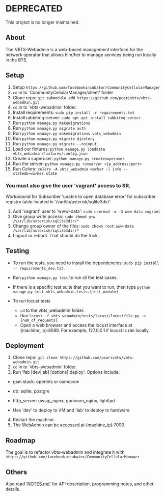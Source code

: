 # DEPRECATED
This project is no longer maintained. 

## About

The VBTS-Webadmin is a web-based management interface for the network operator
that allows him/her to manage services being run locally in the BTS.

## Setup
1. Setup `https://github.com/facebookincubator/CommunityCellularManager`
2. `cd` in to 'CommunityCellularManager/client' folder
3. Clone repo: `git submodule add https://github.com/pcarivbts/vbts-webadmin.git`
4. `cd` in to 'vbts-webadmin' folder.
5. Install requirements: `sudo pip install -r requirements.txt`
6. Install rabbitmq-server: `sudo apt-get install rabbitmq-server`
7. Run `python manage.py makemigrations`
8. Run `python manage.py migrate auth`
9. Run `python manage.py makemigrations vbts_webadmin`
10. Run `python manage.py migrate djcelery`
11. Run `python manage.py migrate --noinput`
12. Load our fixtures: `python manage.py loaddata vbts_webadmin/fixtures/config.json`
13. Create a superuser: `python manage.py createsuperuser`
14. Run the server: `python manage.py runserver <ip_address:port>`
15. Run Celery: `celery -A vbts_webadmin worker -l info --statedb=worker.state`

### You must also give the user 'vagrant' access to SR.
Workaround for Subscriber 'unable to open database error' for subscriber
registry table located in '/var/lib/asterisk/sqlite3dir/'

1. Add 'vagrant' user to 'www-data': `sudo usermod -a -G www-data vagrant`
2. Give group write access: `sudo chmod g+w /var/lib/asterisk/sqlite3dir/*`
3. Change group owner of the files:
   `sudo chown root:www-data /var/lib/asterisk/sqlite3dir/*`
4. Logout or reboot. That should do the trick.


## Testing

* To run the tests, you need to install the dependencies: `sudo pip install -r
requirements_dev.txt`.
* Run `python manage.py test` to run all the test cases.
* If there is a specific test suite that you want to run, then type `python
manage.py test vbts_webadmin.tests.{test_module}`

* To run locust tests
    * `cd` to the vbts_webadmin folder.
    * Run `locust -f vbts_webadmin/tests/locust/locustfile.py -n [num_of_requests]`
    * Open a web browser and access the locust interface at {machine_ip}:8089.
    For example, 127.0.0.1 if locust is ran locally.


## Deployment
1. Clone repo: `git clone https://github.com/pcarivbts/vbts-webadmin.git`
2. `cd` in to 'vbts-webadmin' folder.
3. Run 'fab [dev|lab] [options] deploy'. Options include:
* gsm stack: openbts or osmocom
* db: sqlite, postgre
* http_server: uwsgi_nginx, gunicorn_nginx, lighttpd

* Use 'dev' to deploy to VM and 'lab' to deploy to hardware

4. Restart the machine.
5. The WebAdmin can be accessed at {machine_ip}:7000.

## Roadmap
The goal is to refactor vbts-webadmin and integrate it with `https://github.com/facebookincubator/CommunityCellularManager`

## Others
Also read ['NOTES.md'](NOTES.md) for API description, programming notes,
and other details.
